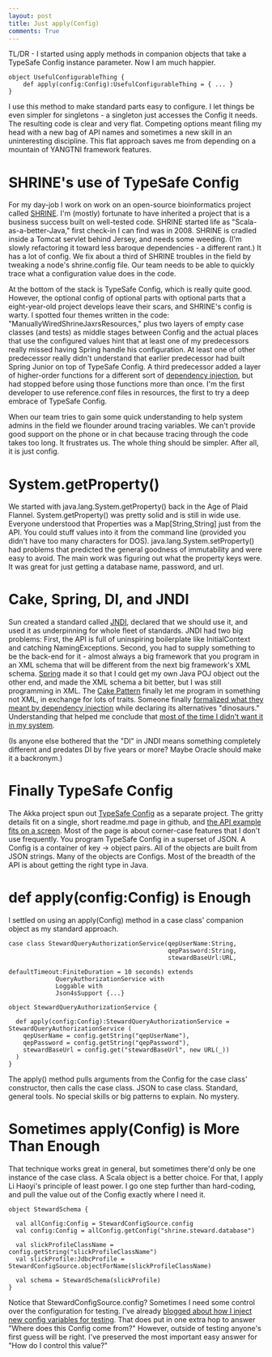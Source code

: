 ```yaml
---
layout: post
title: Just apply(Config)
comments: True
---
```


TL/DR - I started using apply methods in companion objects that take a TypeSafe Config instance parameter. Now I am much happier. 

    object UsefulConfigurableThing {
        def apply(config:Config):UsefulConfigurableThing = { ... }
    }
    
I use this method to make standard parts easy to configure. I let things be even simpler for singletons - a singleton just accesses the Config it needs. The resulting code is clear and very flat. Competing options meant filing my head with a new bag of API names and sometimes a new skill in an uninteresting discipline. This flat approach saves me from depending on a mountain of YANGTNI framework features.

# SHRINE's use of TypeSafe Config

For my day-job I work on work on an open-source bioinformatics project called [SHRINE](https://catalyst.harvard.edu/services/shrine/). I'm (mostly) fortunate to have inherited a project that is a business success built on well-tested code. SHRINE started life as "Scala-as-a-better-Java," first check-in I can find was in 2008. SHRINE is cradled inside a Tomcat servlet behind Jersey, and needs some weeding. (I'm slowly refactoring it toward less baroque dependencies - a different rant.) It has a lot of config. We fix about a third of SHRINE troubles in the field by tweaking a node's shrine.config file. Our team needs to be able to quickly trace what a configuration value does in the code. 

At the bottom of the stack is TypeSafe Config, which is really quite good. However, the optional config of optional parts with optional parts that a eight-year-old project develops leave their scars, and SHRINE's config is warty. I spotted four themes written in the code: "ManuallyWiredShrineJaxrsResources," plus two layers of empty case classes (and tests) as middle stages between Config and the actual places that use the configured values hint that at least one of my predecessors really missed having Spring handle his configuration. At least one of other predecessor really didn't understand that earlier predecessor had built Spring Junior on top of TypeSafe Config. A third predecessor added a layer of higher-order functions for a different sort of [dependency injection](http://www.lihaoyi.com/post/StrategicScalaStylePrincipleofLeastPower.html#dependency-injection), but had stopped before using those functions more than once. I'm the first developer to use reference.conf files in resources, the first to try a deep embrace of TypeSafe Config.

When our team tries to gain some quick understanding to help system admins in the field we flounder around tracing variables. We can't provide good support on the phone or in chat because tracing through the code takes too long. It frustrates us. The whole thing should be simpler. After all, it is just config.
 
# System.getProperty() 
 
We started with java.lang.System.getProperty() back in the Age of Plaid Flannel. System.getProperty() was pretty solid and is still in wide use. Everyone understood that Properties was a Map[String,String] just from the API. You could stuff values into it from the command line (provided you didn't have too many characters for DOS). java.lang.System.setProperty() had problems that predicted the general goodness of immutability and were easy to avoid. The main work was figuring out what the property keys were. It was great for just getting a database name, password, and url.

# Cake, Spring, DI, and JNDI 

Sun created a standard called [JNDI](http://www.oracle.com/technetwork/java/jndi/), declared that we should use it, and used it as underpinning for whole fleet of standards. JNDI had two big problems: First, the API is full of uninspiring boilerplate like InitialContext and catching NamingExceptions. Second, you had to supply something to be the back-end for it - almost always a big framework that you program in an XML schema that will be different from the next big framework's XML schema. [Spring](https://projects.spring.io/spring-framework/) made it so that I could get my own Java POJ object out the other end, and made the XML schema a bit better, but I was still programming in XML. The [Cake Pattern](http://www.cakesolutions.net/teamblogs/2011/12/19/cake-pattern-in-depth) finally let me program in something not XML, in exchange for lots of traits. Someone finally [formalized what they meant by dependency injection](http://www.cakesolutions.net/teamblogs/2011/12/15/dependency-injection-vs-cake-pattern) while declaring its alternatives "dinosaurs." Understanding that helped me conclude that [most of the time I didn't want it in my system](http://www.lihaoyi.com/post/StrategicScalaStylePrincipleofLeastPower.html#hardcode-it). 

(Is anyone else bothered that the "DI" in JNDI means something completely different and predates DI by five years or more? Maybe Oracle should make it a backronym.)

# Finally TypeSafe Config

The Akka project spun out [TypeSafe Config](https://github.com/typesafehub/config) as a separate project. The gritty details fit on a single, short readme.md page in github, and [the API example fits on a screen](https://github.com/typesafehub/config#api-example). Most of the page is about corner-case features that I don't use frequently. You program TypeSafe Config in a superset of JSON. A Config is a container of key -> object pairs. All of the objects are built from JSON strings. Many of the objects are Configs. Most of the breadth of the API is about getting the right type in Java.

# def apply(config:Config) is Enough

I settled on using an apply(Config) method in a case class' companion object as my standard approach. 
 
    case class StewardQueryAuthorizationService(qepUserName:String,
                                                qepPassword:String,
                                                stewardBaseUrl:URL,
                                                defaultTimeout:FiniteDuration = 10 seconds) extends 
                 QueryAuthorizationService with 
                 Loggable with 
                 Json4sSupport {...} 
 
    object StewardQueryAuthorizationService {

      def apply(config:Config):StewardQueryAuthorizationService = StewardQueryAuthorizationService (
        qepUserName = config.getString("qepUserName"),
        qepPassword = config.getString("qepPassword"),
        stewardBaseUrl = config.get("stewardBaseUrl", new URL(_))
      )
    }

The apply() method pulls arguments from the Config for the case class' constructor, then calls the case class. JSON to case class. Standard, general tools. No special skills or big patterns to explain. No mystery. 

# Sometimes apply(Config) is More Than Enough
 
That technique works great in general, but sometimes there'd only be one instance of the case class. A Scala object is a better choice. For that, I apply Li Haoyi's principle of least power. I go one step further than hard-coding, and pull the value out of the Config exactly where I need it. 
 
    object StewardSchema {

      val allConfig:Config = StewardConfigSource.config
      val config:Config = allConfig.getConfig("shrine.steward.database")
    
      val slickProfileClassName = config.getString("slickProfileClassName")
      val slickProfile:JdbcProfile = StewardConfigSource.objectForName(slickProfileClassName)
    
      val schema = StewardSchema(slickProfile)
    }

Notice that StewardConfigSource.config? Sometimes I need some control over the configuration for testing. I've already [blogged about how I inject new config variables for testing](http://dwalend.github.io/blog/2015/06/21/Test-With-TypeSafeConfig.html). That does put in one extra hop to answer "Where does this Config come from?" However, outside of testing anyone's first guess will be right. I've preserved the most important easy answer for "How do I control this value?"

